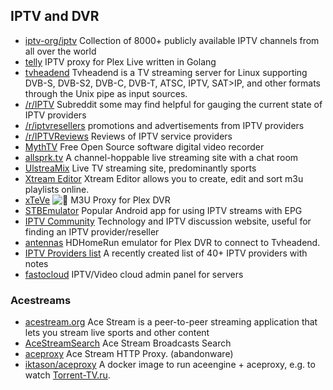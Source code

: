 ## IPTV and DVR

  * [iptv-org/iptv](https://github.com/iptv-org/iptv) Collection of 8000+ publicly available IPTV channels from all over the world
  * [telly](https://github.com/tellytv/telly) IPTV proxy for Plex Live written in Golang
  * [tvheadend](https://github.com/tvheadend/tvheadend) Tvheadend is a TV streaming server for Linux supporting DVB-S, DVB-S2, DVB-C, DVB-T, ATSC, IPTV, SAT>IP, and other formats through the Unix pipe as input sources.
  * [/r/IPTV](https://www.reddit.com/r/IPTV) Subreddit some may find helpful for gauging the current state of IPTV providers
  * [/r/iptvresellers](https://www.reddit.com/r/IPTVresellers) promotions and advertisements from IPTV providers
  * [/r/IPTVReviews](https://www.reddit.com/r/IPTVreviews) Reviews of IPTV service providers
  * [MythTV](https://www.mythtv.org/) Free Open Source software digital video recorder
  * [allsprk.tv](https://stream.allsprk.tv) A channel-hoppable live streaming site with a chat room
  * [UlstreaMix](https://ssl.ustreamix.com/) Live TV streaming site, predominantly sports
  * [Xtream Editor](http://www.xtream-editor.com/) Xtream Editor allows you to create, edit and sort m3u playlists online.
  * [xTeVe](https://xteve.de/) ![:star2:](/static/twemoji/1f31f.png) M3U Proxy for Plex DVR
  * [STBEmulator](http://rocketstreams.tv/stbemu) Popular Android app for using IPTV streams with EPG
  * [IPTV Community](https://iptv.community/) Technology and IPTV discussion website, useful for finding an IPTV provider/reseller
  * [antennas](https://github.com/TheJF/antennas) HDHomeRun emulator for Plex DVR to connect to Tvheadend.
  * [IPTV Providers list](https://docs.google.com/spreadsheets/d/1ehpk3OCkqj4QgF71v410avGpGC5bQ_lOLl5ppRb3Q9s/edit) A recently created list of 40+ IPTV providers with notes
  * [fastocloud](https://github.com/fastogt/fastocloud) IPTV/Video cloud admin panel for servers

### Acestreams

  * [acestream.org](http://acestream.org/) Ace Stream is a peer-to-peer streaming application that lets you stream live sports and other content
  * [AceStreamSearch](https://acestreamsearch.com/en/) Ace Stream Broadcasts Search
  * [aceproxy](https://github.com/ValdikSS/aceproxy) Ace Stream HTTP Proxy. (abandonware)
  * [iktason/aceproxy](https://hub.docker.com/r/ikatson/aceproxy/) A docker image to run aceengine + aceproxy, e.g. to watch [Torrent-TV.ru](http://Torrent-TV.ru).